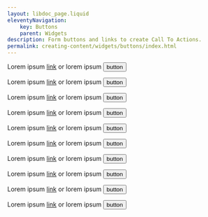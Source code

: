 ```yaml
---
layout: libdoc_page.liquid
eleventyNavigation:
    key: Buttons
    parent: Widgets
description: Form buttons and links to create Call To Actions.
permalink: creating-content/widgets/buttons/index.html
---
```

Lorem ipsum <a href="#foo" class="btn">link</a> or lorem ipsum <button type="button" class="btn">button</button>

Lorem ipsum <a href="#foo" class="btn btn-primary">link</a> or lorem ipsum <button type="button" class="btn btn-primary">button</button>

Lorem ipsum <a href="#foo" class="btn btn-primary-light">link</a> or lorem ipsum <button type="button" class="btn btn-primary-light">button</button>

Lorem ipsum <a href="#foo" class="btn btn-success">link</a> or lorem ipsum <button type="button" class="btn btn-success">button</button>

Lorem ipsum <a href="#foo" class="btn btn-success-light">link</a> or lorem ipsum <button type="button" class="btn btn-success-light">button</button>

Lorem ipsum <a href="#foo" class="btn btn-warning">link</a> or lorem ipsum <button type="button" class="btn btn-warning">button</button>

Lorem ipsum <a href="#foo" class="btn btn-warning-light">link</a> or lorem ipsum <button type="button" class="btn btn-warning-light">button</button>

Lorem ipsum <a href="#foo" class="btn btn-danger">link</a> or lorem ipsum <button type="button" class="btn btn-danger">button</button>

Lorem ipsum <a href="#foo" class="btn btn-danger-light">link</a> or lorem ipsum <button type="button" class="btn btn-danger-light">button</button>

Lorem ipsum <a href="#foo" class="btn"><span class="icon-play"></span> link</a> or lorem ipsum <button type="button" class="btn"><span class="icon-faders"></span> button</button>

